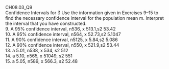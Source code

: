 CH08.03_Q9  
Confidence Intervals for  Use the information given in Exercises 9–15 to find the necessary confidence interval
for the population mean m. Interpret the interval that you have constructed.  
9. A 95% confidence interval, n536, x 513.1,s2 53.42  
10. A 95% confidence interval, n564, x 52.73,s2 5.1047  
11. A 90% confidence interval, n5125, x 5.84,s2 5.086  
12. A 90% confidence interval, n550, x 521.9,s2 53.44  
13. a 5.01, n538, x 534, s2 512  
14. a 5.10, n565, x 51049, s2 551  
15. a 5.05, n589, x 566.3, s2 52.48
